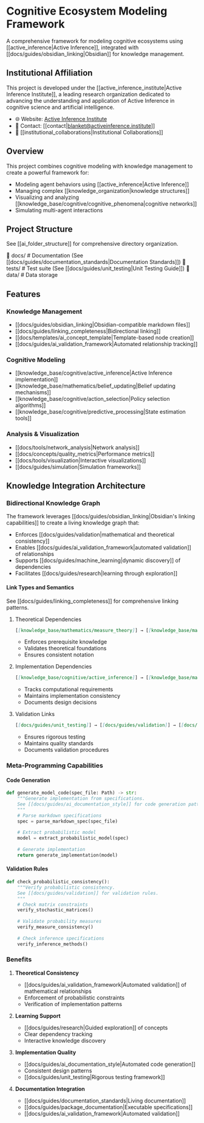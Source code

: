 # Cognitive Ecosystem Modeling Framework

A comprehensive framework for modeling cognitive ecosystems using [[active_inference|Active Inference]], integrated with [[docs/guides/obsidian_linking|Obsidian]] for knowledge management.

## Institutional Affiliation

This project is developed under the [[active_inference_institute|Active Inference Institute]], a leading research organization dedicated to advancing the understanding and application of Active Inference in cognitive science and artificial intelligence.

- 🌐 Website: [Active Inference Institute](https://activeinference.institute)
- 📧 Contact: [[contact|blanket@activeinference.institute]]
- 🔗 [[institutional_collaborations|Institutional Collaborations]]

## Overview

This project combines cognitive modeling with knowledge management to create a powerful framework for:
- Modeling agent behaviors using [[active_inference|Active Inference]]
- Managing complex [[knowledge_organization|knowledge structures]]
- Visualizing and analyzing [[knowledge_base/cognitive/cognitive_phenomena|cognitive networks]]
- Simulating multi-agent interactions

## Project Structure

See [[ai_folder_structure]] for comprehensive directory organization.

📁 docs/                   # Documentation (See [[docs/guides/documentation_standards|Documentation Standards]])
📁 tests/                  # Test suite (See [[docs/guides/unit_testing|Unit Testing Guide]])
📁 data/                   # Data storage

## Features

### Knowledge Management
- [[docs/guides/obsidian_linking|Obsidian-compatible markdown files]]
- [[docs/guides/linking_completeness|Bidirectional linking]]
- [[docs/templates/ai_concept_template|Template-based node creation]]
- [[docs/guides/ai_validation_framework|Automated relationship tracking]]

### Cognitive Modeling
- [[knowledge_base/cognitive/active_inference|Active Inference implementation]]
- [[knowledge_base/mathematics/belief_updating|Belief updating mechanisms]]
- [[knowledge_base/cognitive/action_selection|Policy selection algorithms]]
- [[knowledge_base/cognitive/predictive_processing|State estimation tools]]

### Analysis & Visualization
- [[docs/tools/network_analysis|Network analysis]]
- [[docs/concepts/quality_metrics|Performance metrics]]
- [[docs/tools/visualization|Interactive visualizations]]
- [[docs/guides/simulation|Simulation frameworks]]

## Knowledge Integration Architecture

### Bidirectional Knowledge Graph
The framework leverages [[docs/guides/obsidian_linking|Obsidian's linking capabilities]] to create a living knowledge graph that:
- Enforces [[docs/guides/validation|mathematical and theoretical consistency]]
- Enables [[docs/guides/ai_validation_framework|automated validation]] of relationships
- Supports [[docs/guides/machine_learning|dynamic discovery]] of dependencies
- Facilitates [[docs/guides/research|learning through exploration]]

#### Link Types and Semantics
See [[docs/guides/linking_completeness]] for comprehensive linking patterns.

1. Theoretical Dependencies
   ```markdown
   [[knowledge_base/mathematics/measure_theory]] → [[knowledge_base/mathematics/probability_theory]] → [[knowledge_base/cognitive/stochastic_processes]]
   ```
   - Enforces prerequisite knowledge
   - Validates theoretical foundations
   - Ensures consistent notation

2. Implementation Dependencies
   ```markdown
   [[knowledge_base/cognitive/active_inference]] → [[knowledge_base/mathematics/belief_updating]] → [[knowledge_base/cognitive/action_selection]]
   ```
   - Tracks computational requirements
   - Maintains implementation consistency
   - Documents design decisions

3. Validation Links
   ```markdown
   [[docs/guides/unit_testing]] → [[docs/guides/validation]] → [[docs/concepts/quality_metrics]]
   ```
   - Ensures rigorous testing
   - Maintains quality standards
   - Documents validation procedures

### Meta-Programming Capabilities

#### Code Generation
```python
def generate_model_code(spec_file: Path) -> str:
    """Generate implementation from specifications.
    See [[docs/guides/ai_documentation_style]] for code generation patterns.
    """
    # Parse markdown specifications
    spec = parse_markdown_spec(spec_file)
    
    # Extract probabilistic model
    model = extract_probabilistic_model(spec)
    
    # Generate implementation
    return generate_implementation(model)
```

#### Validation Rules
```python
def check_probabilistic_consistency():
    """Verify probabilistic consistency.
    See [[docs/guides/validation]] for validation rules.
    """
    # Check matrix constraints
    verify_stochastic_matrices()
    
    # Validate probability measures
    verify_measure_consistency()
    
    # Check inference specifications
    verify_inference_methods()
```

### Benefits

1. **Theoretical Consistency**
   - [[docs/guides/ai_validation_framework|Automated validation]] of mathematical relationships
   - Enforcement of probabilistic constraints
   - Verification of implementation patterns

2. **Learning Support**
   - [[docs/guides/research|Guided exploration]] of concepts
   - Clear dependency tracking
   - Interactive knowledge discovery

3. **Implementation Quality**
   - [[docs/guides/ai_documentation_style|Automated code generation]]
   - Consistent design patterns
   - [[docs/guides/unit_testing|Rigorous testing framework]]

4. **Documentation Integration**
   - [[docs/guides/documentation_standards|Living documentation]]
   - [[docs/guides/package_documentation|Executable specifications]]
   - [[docs/guides/ai_validation_framework|Automated validation]]
